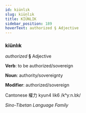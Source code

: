 ```yaml
---
id: kiünlık
slug: kiünlık
title: KİÜNLIK
sidebar_position: 189
hoverText: authorized § Adjective
---
```


### kiünlık

*authorized* **§** Adjective

**Verb**: to be authorized/sovereign

**Noun**: authority/sovereignty

**Modifier**: authorized/sovereign

Cantonese 權力 kyun4 lik6 /kʰyːn.lɪk/

*Sino-Tibetan Language Family*